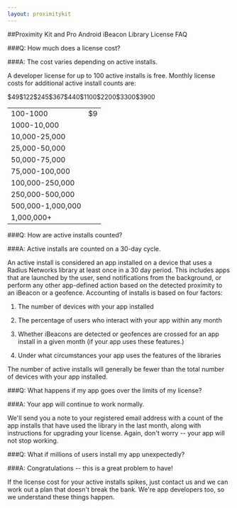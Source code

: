 ```yaml
---
layout: proximitykit
---
```


##Proximity Kit and Pro Android iBeacon Library License FAQ

###Q: How much does a license cost?

###A: The cost varies depending on active installs.

A developer license for up to 100 active installs is free.  Monthly license costs for additional active install counts are:

<table>
<tr><td>100-1000</td><td>$9</td></tr>
<tr><td>1000-10,000</td><td></td>$49</tr>
<tr><td>10,000-25,000</td><td></td>$122</tr>
<tr><td>25,000-50,000</td><td></td>$245</tr>
<tr><td>50,000-75,000</td><td></td>$367</tr>
<tr><td>75,000-100,000</td><td></td>$440</tr>
<tr><td>100,000-250,000</td><td></td>$1100</tr>
<tr><td>250,000-500,000</td><td></td>$2200</tr>
<tr><td>500,000-1,000,000</td><td></td>$3300</tr>
<tr><td>1,000,000+</td><td></td>$3900</tr>
</table>

###Q: How are active installs counted?

###A: Active installs are counted on a 30-day cycle.

An active install is considered an app installed on a device that uses a Radius Networks library at least once in a 30 day period.
This includes apps that are launched by the user, send notifications from the background, or perform any other app-defined action based on the
detected proximity to an iBeacon or a geofence.  Accounting of installs is based on four factors:

1. The number of devices with your app installed

2. The percentage of users who interact with your app within any month

3. Whether iBeacons are detected or geofences are crossed for an app install in a given month (if your app uses these features.)

4. Under what circumstances your app uses the features of the libraries

The number of active installs will generally be fewer than the total number of devices with your app installed.

###Q: What happens if my app goes over the limits of my license?

###A: Your app will continue to work normally.

We'll send you a note to your registered email address with a count of the app installs that have used the library in the last month,
along with instructions for upgrading your license.  Again, don't worry -- your app will not stop working.

###Q: What if millions of users install my app unexpectedly?

###A: Congratulations -- this is a great problem to have!  

If the license cost for your active installs spikes, just contact us and we can work out a plan that doesn't break the bank.  We're app developers too, so
we understand these things happen.

